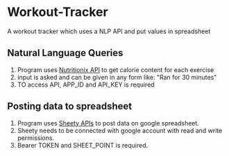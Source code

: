 # Workout-Tracker
A workout tracker which uses a NLP API and put values in spreadsheet

## Natural Language Queries
1) Program uses <a href="https://www.nutritionix.com/">Nutritionix API</a> to get calorie content for each exercise
2) input is asked and can be given in any form like: "Ran for 30 minutes"
3) TO access API, APP_ID and API_KEY is required

## Posting data to spreadsheet
1) Program uses <a href="https://sheety.co/">Sheety APIs</a> to post data on google spreadsheet.
2) Sheety needs to be connected with google account with read and write permissions.
3) Bearer TOKEN and SHEET_POINT is required.
